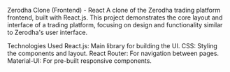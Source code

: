 Zerodha Clone (Frontend) - React
A clone of the Zerodha trading platform frontend, built with React.js. This project demonstrates the core layout and interface of a trading platform, focusing on design and functionality similar to Zerodha's user interface.

Technologies Used
React.js: Main library for building the UI.
CSS: Styling the components and layout.
React Router: For navigation between pages.
Material-UI: For pre-built responsive components.
